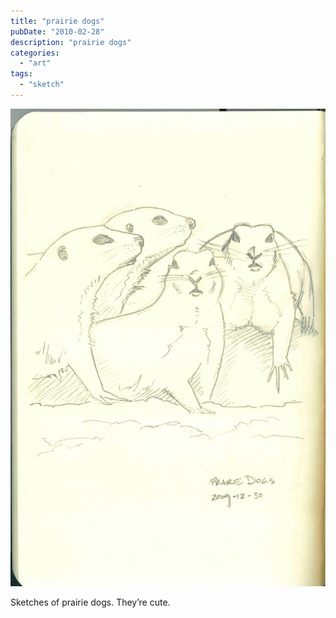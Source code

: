 ```yaml
---
title: "prairie dogs"
pubDate: "2010-02-28"
description: "prairie dogs"
categories:
  - "art"
tags:
  - "sketch"
---
```


![](prarie.jpg)

Sketches of prairie dogs. They’re cute.

